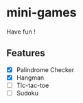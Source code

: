 # mini-games

Have fun !

## Features

- [x] Palindrome Checker
- [x] Hangman
- [ ] Tic-tac-toe
- [ ] Sudoku
